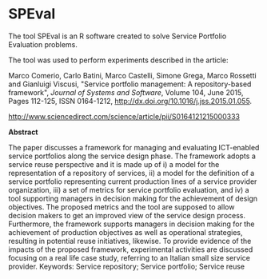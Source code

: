 SPEval
======

The tool SPEval is an R software created to solve Service Portfolio Evaluation problems.

The tool was used to perform experiments described in the article: 

Marco Comerio, Carlo Batini, Marco Castelli, Simone Grega, Marco Rossetti and Gianluigi Viscusi, "Service portfolio management: A repository-based framework", *Journal of Systems and Software*, Volume 104, June 2015, Pages 112-125, ISSN 0164-1212, http://dx.doi.org/10.1016/j.jss.2015.01.055.

http://www.sciencedirect.com/science/article/pii/S0164121215000333

**Abstract**

The paper discusses a framework for managing and evaluating ICT-enabled service portfolios along the service design phase. The framework adopts a service reuse perspective and it is made up of i) a model for the representation of a repository of services, ii) a model for the definition of a service portfolio representing current production lines of a service provider organization, iii) a set of metrics for service portfolio evaluation, and iv) a tool supporting managers in decision making for the achievement of design objectives. The proposed metrics and the tool are supposed to allow decision makers to get an improved view of the service design process. Furthermore, the framework supports managers in decision making for the achievement of production objectives as well as operational strategies, resulting in potential reuse initiatives, likewise. To provide evidence of the impacts of the proposed framework, experimental activities are discussed focusing on a real life case study, referring to an Italian small size service provider.
Keywords: Service repository; Service portfolio; Service reuse
